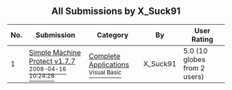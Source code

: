 ﻿<div align="center">

## All Submissions by X\_Suck91

</div>

No.  | Submission | Category | By   | User Rating
---- | ---------- | -------- | ---- | -----------
1 | [Simple Machine Protect v1\.7\.7<br /><sup>2008-04-16 10:24:28</sup>](https://github.com/Planet-Source-Code/x-suck91-simple-machine-protect-v1-7-7__1-70468) | [Complete Applications<br /><sup>Visual Basic</sup>](../ByCategory/complete-applications__1-27.md) | X\_Suck91 | 5.0 (10 globes from 2 users)
